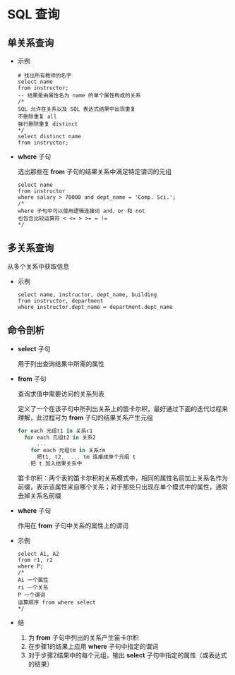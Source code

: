 # SQL 查询

## 单关系查询

- 示例

  ```mysql
  # 找出所有教师的名字
  select name
  from instructor;
  -- 结果是由属性名为 name 的单个属性构成的关系 
  /*
  SQL 允许在关系以及 SQL 表达式结果中出现重复
  不删除重复 all
  强行删除重复 distinct
  */
  select distinct name
  from instructor;
  ```

- **where** 子句

  选出那些在 **from** 子句的结果关系中满足特定谓词的元组

  ```mysql
  select name
  from instructor
  where salary > 70000 and dept_name = 'Comp. Sci.';
  /*
  where 子句中可以使用逻辑连接词 and、or 和 not
  也包含比较运算符 < <= > >= = !=
  */
  ```

## 多关系查询

从多个关系中获取信息

- 示例

  ```mysql
  select name, instructor, dept_name, building
  from instructor, department
  where instructor.dept_name = department.dept_name
  ```

## 命令剖析

- **select** 子句

  用于列出查询结果中所需的属性

- **from** 子句

  查询求值中需要访问的关系列表

  定义了一个在该子句中所列出关系上的笛卡尔积，最好通过下面的迭代过程来理解，此过程可为 **from** 子句的结果关系产生元组

  ```javascript
  for each 元组t1 in 关系r1
  	for each 元组t2 in 关系2
  		...
      for each 元组tm in 关系rm
  		把t1, t2, ..., tm 连接成单个元组 t
      把 t 加入结果关系中
  ```

  笛卡尔积：两个表的笛卡尔积的关系模式中，相同的属性名前加上关系名作为前缀，表示该属性来自哪个关系；对于那些只出现在单个模式中的属性，通常去掉关系名前缀

- **where** 子句

  作用在 **from** 子句中关系的属性上的谓词

- 示例

  ```mysql
  select A1, A2
  from r1, r2
  where P;
  /*
  Ai 一个属性
  ri 一个关系
  P 一个谓词
  运算顺序 from where select
  */
  ```

- 结
  1. 为 **from** 子句中列出的关系产生笛卡尔积
  2. 在步骤1的结果上应用 **where** 子句中指定的谓词
  3. 对于步骤2结果中的每个元组，输出 **select** 子句中指定的属性（或表达式的结果）


